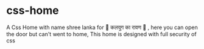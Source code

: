# css-home
A Css Home with name shree lanka for 👹 कलयुग का रावण 👹 , here you can open the door but can't went to home, This home is designed with full security of css 
